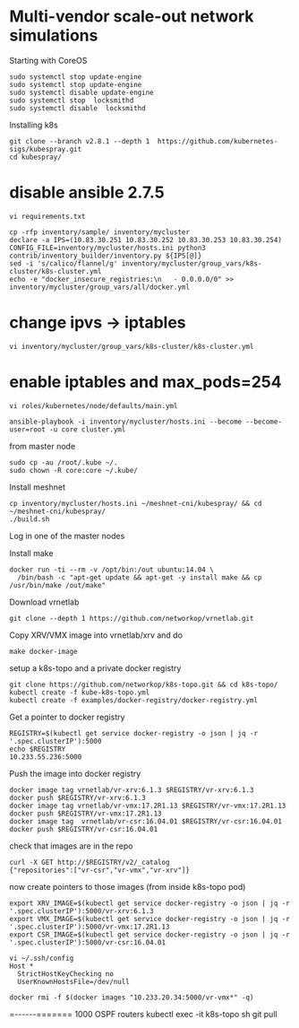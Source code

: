 # Multi-vendor scale-out network simulations

Starting with CoreOS
```
sudo systemctl stop update-engine
sudo systemctl stop update-engine
sudo systemctl disable update-engine
sudo systemctl stop  locksmithd
sudo systemctl disable  locksmithd
```

Installing k8s
```
git clone --branch v2.8.1 --depth 1  https://github.com/kubernetes-sigs/kubespray.git
cd kubespray/
```
# disable ansible 2.7.5
```
vi requirements.txt 
```

```
cp -rfp inventory/sample/ inventory/mycluster
declare -a IPS=(10.83.30.251 10.83.30.252 10.83.30.253 10.83.30.254)
CONFIG_FILE=inventory/mycluster/hosts.ini python3 contrib/inventory_builder/inventory.py ${IPS[@]}
sed -i 's/calico/flannel/g' inventory/mycluster/group_vars/k8s-cluster/k8s-cluster.yml
echo -e "docker_insecure_registries:\n   - 0.0.0.0/0" >> inventory/mycluster/group_vars/all/docker.yml
```
# change ipvs -> iptables
```
vi inventory/mycluster/group_vars/k8s-cluster/k8s-cluster.yml
```
# enable iptables and max_pods=254
```
vi roles/kubernetes/node/defaults/main.yml 
```

```
ansible-playbook -i inventory/mycluster/hosts.ini --become --become-user=root -u core cluster.yml
```

from master node
```
sudo cp -au /root/.kube ~/.
sudo chown -R core:core ~/.kube/
```


Install meshnet
```
cp inventory/mycluster/hosts.ini ~/meshnet-cni/kubespray/ && cd ~/meshnet-cni/kubespray/
./build.sh
```
Log in one of the master nodes

Install make

```
docker run -ti --rm -v /opt/bin:/out ubuntu:14.04 \
  /bin/bash -c "apt-get update && apt-get -y install make && cp /usr/bin/make /out/make"
```

Download vrnetlab

```
git clone --depth 1 https://github.com/networkop/vrnetlab.git
```

Copy XRV/VMX image into vrnetlab/xrv and do 

```
make docker-image
```

setup a k8s-topo and a private docker registry


```
git clone https://github.com/networkop/k8s-topo.git && cd k8s-topo/
kubectl create -f kube-k8s-topo.yml
kubectl create -f examples/docker-registry/docker-registry.yml
```

Get a pointer to docker registry

```
REGISTRY=$(kubectl get service docker-registry -o json | jq -r '.spec.clusterIP'):5000
echo $REGISTRY
10.233.55.236:5000
```

Push the image into docker registry

```
docker image tag vrnetlab/vr-xrv:6.1.3 $REGISTRY/vr-xrv:6.1.3
docker push $REGISTRY/vr-xrv:6.1.3
docker image tag vrnetlab/vr-vmx:17.2R1.13 $REGISTRY/vr-vmx:17.2R1.13
docker push $REGISTRY/vr-vmx:17.2R1.13
docker image tag  vrnetlab/vr-csr:16.04.01 $REGISTRY/vr-csr:16.04.01
docker push $REGISTRY/vr-csr:16.04.01
```

check that images are in the repo

```
curl -X GET http://$REGISTRY/v2/_catalog
{"repositories":["vr-csr","vr-vmx","vr-xrv"]}
```



now create pointers to those images (from inside k8s-topo pod)
```
export XRV_IMAGE=$(kubectl get service docker-registry -o json | jq -r '.spec.clusterIP'):5000/vr-xrv:6.1.3
export VMX_IMAGE=$(kubectl get service docker-registry -o json | jq -r '.spec.clusterIP'):5000/vr-vmx:17.2R1.13
export CSR_IMAGE=$(kubectl get service docker-registry -o json | jq -r '.spec.clusterIP'):5000/vr-csr:16.04.01
```

```
vi ~/.ssh/config
Host *
  StrictHostKeyChecking no
  UserKnownHostsFile=/dev/null
```


```
docker rmi -f $(docker images "10.233.20.34:5000/vr-vmx*" -q)
```













=------=======
1000 OSPF routers
kubectl exec -it k8s-topo sh
git pull

